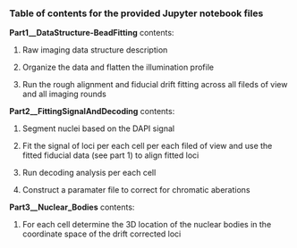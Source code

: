 ### Table of contents for the provided Jupyter notebook files

__Part1__DataStructure-BeadFitting__ contents:

1. Raw imaging data structure description

2. Organize the data and flatten the illumination profile

3. Run the rough alignment and fiducial drift fitting across all fileds of view and all imaging rounds

__Part2__FittingSignalAndDecoding__ contents:

1. Segment nuclei based on the DAPI signal

2. Fit the signal of loci per each cell per each filed of view and use the fitted fiducial data (see part 1) to align fitted loci

3. Run decoding analysis per each cell

4. Construct a paramater file to correct for chromatic aberations

__Part3__Nuclear_Bodies__ contents:

1. For each cell determine the 3D location of the nuclear bodies in the coordinate space of the drift corrected loci